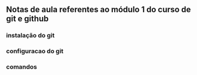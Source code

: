## Notas de aula referentes ao módulo 1 do curso de git e github

### instalação do git

### configuracao do git

### comandos